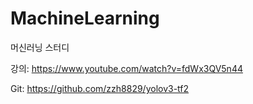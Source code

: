 # MachineLearning
머신러닝 스터디

강의: https://www.youtube.com/watch?v=fdWx3QV5n44

Git: https://github.com/zzh8829/yolov3-tf2
